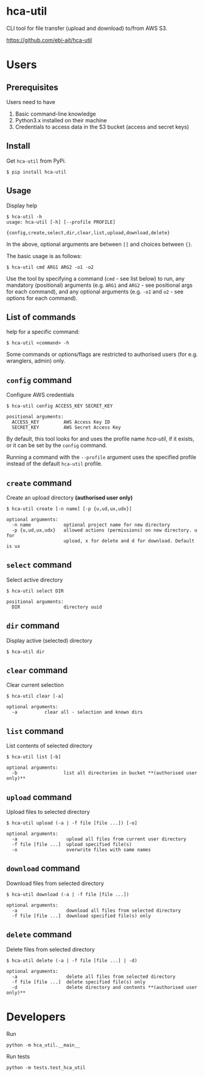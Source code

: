 # hca-util

CLI tool for file transfer (upload and download) to/from AWS S3.

https://github.com/ebi-ait/hca-util

# Users

## Prerequisites
Users need to have
1. Basic command-line knowledge
2. Python3.x installed on their machine
3. Credentials to access data in the S3 bucket (access and secret keys)

## Install
Get `hca-util` from PyPi.

```shell script
$ pip install hca-util
```
                           
## Usage

Display help

```shell script
$ hca-util -h
usage: hca-util [-h] [--profile PROFILE]
                   {config,create,select,dir,clear,list,upload,download,delete}
```

In the above, optional arguments are between `[]` and choices between `{}`.

The basic usage is as follows:

```shell script
$ hca-util cmd ARG1 ARG2 -o1 -o2
```

Use the tool by specifying a command (`cmd` - see list below) to run, any mandatory (positional) arguments (e.g. `ARG1` and `ARG2` - see positional args for each command), and any optional arguments (e.g. `-o1` and `o2` - see options for each command).

## List of commands

help for a specific command:

```shell script
$ hca-util <command> -h
```

Some commands or options/flags are restricted to authorised users (for e.g. wranglers, admin) only.

## `config` command

Configure AWS credentials

```shell script
$ hca-util config ACCESS_KEY SECRET_KEY

positional arguments:
  ACCESS_KEY         AWS Access Key ID
  SECRET_KEY         AWS Secret Access Key
```

By default, this tool looks for and uses the profile name *hca-util*, if it exists, or it can be set by the `config` command.

Running a command with the `--profile` argument uses the specified profile instead of the default `hca-util` profile.

## `create` command

Create an upload directory **(authorised user only)**

```shell script
$ hca-util create [-n name] [-p {u,ud,ux,udx}]

optional arguments:
  -n name            optional project name for new directory
  -p {u,ud,ux,udx}   allowed actions (permissions) on new directory. u for
                     upload, x for delete and d for download. Default is ux
```

## `select` command

Select active directory

```shell script
$ hca-util select DIR

positional arguments:
  DIR                directory uuid
```

## `dir` command

Display active (selected) directory

```shell script
$ hca-util dir
```

## `clear` command

Clear current selection

```shell script
$ hca-util clear [-a]

optional arguments:
  -a          clear all - selection and known dirs
```

## `list` command

List contents of selected directory

```shell script
$ hca-util list [-b]

optional arguments:
  -b                 list all directories in bucket **(authorised user only)**
```

## `upload` command

Upload files to selected directory

```shell script
$ hca-util upload (-a | -f file [file ...]) [-o]

optional arguments:
  -a                  upload all files from current user directory
  -f file [file ...]  upload specified file(s)
  -o                  overwrite files with same names
```

## `download` command

Download files from selected directory

```shell script
$ hca-util download (-a | -f file [file ...])

optional arguments:
  -a                  download all files from selected directory
  -f file [file ...]  download specified file(s) only
```

## `delete` command

Delete files from selected directory

```shell script
$ hca-util delete (-a | -f file [file ...] | -d)

optional arguments:
  -a                  delete all files from selected directory
  -f file [file ...]  delete specified file(s) only
  -d                  delete directory and contents **(authorised user only)**
```

# Developers

Run 

```shell script
python -m hca_util.__main__
```

Run tests

```shell script
python -m tests.test_hca_util
```
